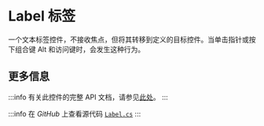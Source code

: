 # Label 标签

一个文本标签控件，不接收焦点，但将其转移到定义的目标控件。当单击指针或按下组合键 Alt 和访问键时，会发生这种行为。



## 更多信息

:::info
有关此控件的完整 API 文档，请参见[此处](https://reference.avaloniaui.net/api/Avalonia.Controls/Label/)。
:::

:::info
在 _GitHub_ 上查看源代码 [`Label.cs`](https://github.com/AvaloniaUI/Avalonia/blob/master/src/Avalonia.Controls/Label.cs)
:::

